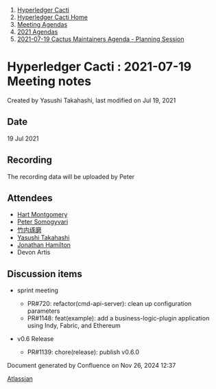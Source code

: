 1. [Hyperledger Cacti](index.html)
2. [Hyperledger Cacti Home](Hyperledger-Cacti-Home_20414469.html)
3. [Meeting Agendas](Meeting-Agendas_20414488.html)
4. [2021 Agendas](2021-Agendas_20414860.html)
5. [2021-07-19 Cactus Maintainers Agenda - Planning Session](2021-07-19-Cactus-Maintainers-Agenda---Planning-Session_20415135.html)

# Hyperledger Cacti : 2021-07-19 Meeting notes

Created by Yasushi Takahashi, last modified on Jul 19, 2021

## Date

19 Jul 2021

## Recording

The recording data will be uploaded by Peter

## Attendees

- [Hart Montgomery](https://lf-hyperledger.atlassian.net/wiki/people/712020:86f447c0-86dc-43b3-ac03-6a31923bbb84?ref=confluence)
- [Peter Somogyvari](https://lf-hyperledger.atlassian.net/wiki/people/557058:cae262a4-be99-4f5e-a36e-bf20a5c795f2?ref=confluence)
- [竹内琢磨](https://lf-hyperledger.atlassian.net/wiki/people/70121:99daf5c8-226c-43d4-9f24-0a46a0546192?ref=confluence)
- [Yasushi Takahashi](https://lf-hyperledger.atlassian.net/wiki/people/712020:f5c6f8a6-cbbb-4289-b94b-75a61d6ae0b4?ref=confluence)
- [Jonathan Hamilton](https://lf-hyperledger.atlassian.net/wiki/people/557058:b67865d6-864d-4728-91f1-8b4e178a6466?ref=confluence)
- Devon Artis

## Discussion items

- sprint meeting
  
  - PR#720: refactor(cmd-api-server): clean up configuration parameters
  - PR#1148: feat(example): add a business-logic-plugin application using Indy, Fabric, and Ethereum
- v0.6 Release
  
  - PR#1139: chore(release): publish v0.6.0

Document generated by Confluence on Nov 26, 2024 12:37

[Atlassian](http://www.atlassian.com/)
